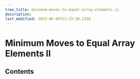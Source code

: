 ```yaml
---
tree_title: minimum-moves-to-equal-array-elements-ii
description: 
last_modified: 2022-06-09T21:23:28.2328
---
```


# Minimum Moves to Equal Array Elements II

## Contents
